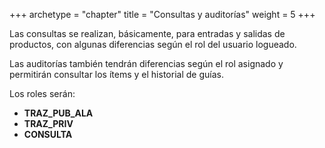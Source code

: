+++
archetype = "chapter"
title = "Consultas y auditorías"
weight = 5
+++

Las consultas se realizan, básicamente, para entradas y salidas de productos, con algunas diferencias según el rol del usuario logueado.

Las auditorías también tendrán diferencias según el rol asignado y permitirán consultar los ítems y el historial de guías.

Los roles serán:

<ul><li><b>TRAZ_PUB_ALA</b></li><li><b>TRAZ_PRIV</b></li><li><b>CONSULTA</b></li></ul>
